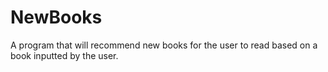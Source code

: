 # NewBooks
A program that will recommend new books for the user to read based on a book inputted by the user.
